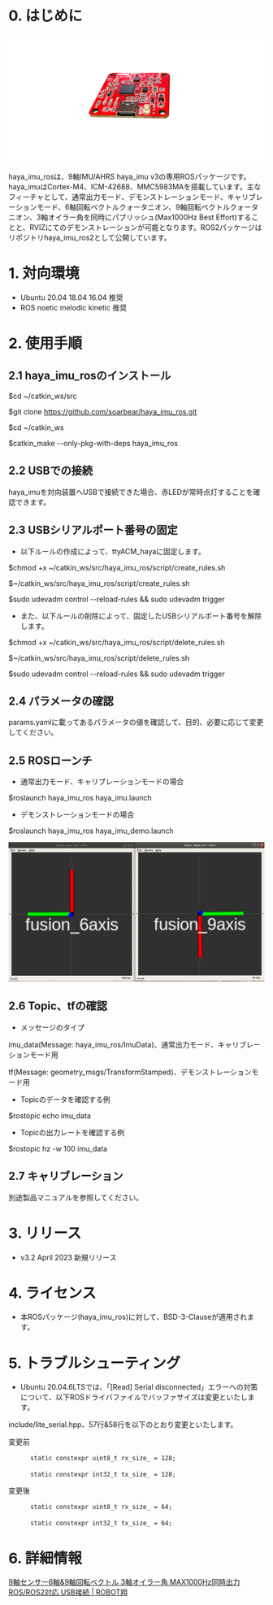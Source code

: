 # 0. はじめに

<img src="https://github.com/soarbear/haya_imu_ros/blob/main/image/haya_imu(icm-42688+mmc5983ma).jpg" alt="icm-42688+mmc5983ma=9軸センサー" title="icm-42688+mmc5983ma=9軸センサー" />

haya_imu_rosは、9軸IMU/AHRS haya_imu v3の専用ROSパッケージです。haya_imuはCortex-M4、ICM-42688、MMC5983MAを搭載しています。主なフィーチャとして、通常出力モード、デモンストレーションモード、キャリブレーションモード、6軸回転ベクトルクォータニオン、9軸回転ベクトルクォータニオン、3軸オイラー角を同時にパブリッシュ(Max1000Hz Best Effort)することと、RVIZにてのデモンストレーションが可能となります。ROS2パッケージはリポジトリhaya_imu_ros2として公開しています。

# 1. 対向環境

- Ubuntu 20.04 18.04 16.04 推奨
- ROS noetic melodic kinetic 推奨

# 2. 使用手順

## 2.1 haya_imu_rosのインストール

$cd ~/catkin_ws/src

$git clone https://github.com/soarbear/haya_imu_ros.git

$cd ~/catkin_ws

$catkin_make --only-pkg-with-deps haya_imu_ros

## 2.2 USBでの接続

haya_imuを対向装置へUSBで接続できた場合、赤LEDが常時点灯することを確認できます。

## 2.3 USBシリアルポート番号の固定

- 以下ルールの作成によって、ttyACM_hayaに固定します。

$chmod +x ~/catkin_ws/src/haya_imu_ros/script/create_rules.sh

$~/catkin_ws/src/haya_imu_ros/script/create_rules.sh

$sudo udevadm control --reload-rules && sudo udevadm trigger

- また、以下ルールの削除によって、固定したUSBシリアルポート番号を解除します。

$chmod +x ~/catkin_ws/src/haya_imu_ros/script/delete_rules.sh

$~/catkin_ws/src/haya_imu_ros/script/delete_rules.sh

$sudo udevadm control --reload-rules && sudo udevadm trigger

## 2.4 パラメータの確認

params.yamlに載ってあるパラメータの値を確認して、目的、必要に応じて変更してください。

## 2.5 ROSローンチ

- 通常出力モード、キャリブレーションモードの場合

$roslaunch haya_imu_ros haya_imu.launch

- デモンストレーションモードの場合

$roslaunch haya_imu_ros haya_imu_demo.launch

<img src="https://github.com/soarbear/haya_imu_ros/blob/main/image/demo_fusion.jpg" alt="9軸IMU=icm-42688+mmc5983maデータシュージョンデモ" title="9軸IMU=icm-42688+mmc5983maデータシュージョンデモ" />

## 2.6 Topic、tfの確認

- メッセージのタイプ

imu_data(Message: haya_imu_ros/ImuData)、通常出力モード、キャリブレーションモード用 

tf(Message: geometry_msgs/TransformStamped)、デモンストレーションモード用

- Topicのデータを確認する例

$rostopic echo imu_data

- Topicの出力レートを確認する例

$rostopic hz -w 100 imu_data

## 2.7 キャリブレーション

別途製品マニュアルを参照してください。

# 3. リリース

- v3.2 April 2023 新規リリース

# 4. ライセンス

- 本ROSパッケージ(haya_imu_ros)に対して、BSD-3-Clauseが適用されます。

# 5. トラブルシューティング

- Ubuntu 20.04.6LTSでは、「[Read] Serial disconnected」エラーへの対策について、以下ROSドライバファイルでバッファサイズは変更といたします。

include/lite_serial.hpp、57行&58行を以下のとおり変更といたします。

変更前

          static constexpr uint8_t rx_size_ = 128;
          
          static constexpr int32_t tx_size_ = 128;
          
変更後

          static constexpr uint8_t rx_size_ = 64;
          
          static constexpr int32_t tx_size_ = 64;
  
# 6. 詳細情報

<a href="https://store.soarcloud.com/products/detail/137" target="_blank">9軸センサー6軸&9軸回転ベクトル 3軸オイラー角 MAX1000Hz同時出力 ROS/ROS2対応 USB接続 | ROBOT翔</a>
